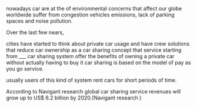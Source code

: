 nowadays car are at the of environmental concerns that affect our globe worldwide suffer from congestion vehicles emissions, lack of parking spaces and noise pollution.

Over the last few nears, 

cities have started to think about private car usage and have crew solutions that reduce car ownership as a car sharing concept that service starting from ___ car sharing system offer the benefits of owning a private car without actually having to buy it car sharing is based on the model of pay as you go service.

usually users of this kind of system rent cars for short periods of time.

According to Navigant research global car sharing service revenues will grow up to US$ 6.2 billion by 2020.(Navigant research )

